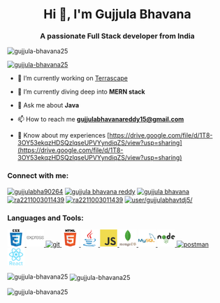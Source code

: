 <h1 align="center">Hi 👋, I'm Gujjula Bhavana</h1>
<h3 align="center">A passionate Full Stack developer from India</h3>

<p align="left"> <img src="https://komarev.com/ghpvc/?username=gujjula-bhavana25&label=Profile%20views&color=0e75b6&style=flat" alt="gujjula-bhavana25" /> </p>

<p align="left"> <a href="https://github.com/ryo-ma/github-profile-trophy"><img src="https://github-profile-trophy.vercel.app/?username=gujjula-bhavana25" alt="gujjula-bhavana25" /></a> </p>

- 🔭 I’m currently working on [Terrascape](https://github.com/GUJJULA-BHAVANA25/Terrascape)

- 🌱 I’m currently diving deep into **MERN stack**

- 💬 Ask me about **Java**

- 📫 How to reach me **gujjulabhavanareddy15@gmail.com**

- 📄 Know about my experiences [https://drive.google.com/file/d/1T8-3OY53ekqzHDSQzlqseUPVYyndiqZS/view?usp=sharing](https://drive.google.com/file/d/1T8-3OY53ekqzHDSQzlqseUPVYyndiqZS/view?usp=sharing)

<h3 align="left">Connect with me:</h3>
<p align="left">
<a href="https://twitter.com/gujjulabha90264" target="blank"><img align="center" src="https://raw.githubusercontent.com/rahuldkjain/github-profile-readme-generator/master/src/images/icons/Social/twitter.svg" alt="gujjulabha90264" height="30" width="40" /></a>
<a href="https://linkedin.com/in/gujjula bhavana reddy" target="blank"><img align="center" src="https://raw.githubusercontent.com/rahuldkjain/github-profile-readme-generator/master/src/images/icons/Social/linked-in-alt.svg" alt="gujjula bhavana reddy" height="30" width="40" /></a>
<a href="https://www.codechef.com/users/gujjula bhavana" target="blank"><img align="center" src="https://cdn.jsdelivr.net/npm/simple-icons@3.1.0/icons/codechef.svg" alt="gujjula bhavana" height="30" width="40" /></a>
<a href="https://www.hackerrank.com/ra2211003011439" target="blank"><img align="center" src="https://raw.githubusercontent.com/rahuldkjain/github-profile-readme-generator/master/src/images/icons/Social/hackerrank.svg" alt="ra2211003011439" height="30" width="40" /></a>
<a href="https://www.leetcode.com/ra2211003011439" target="blank"><img align="center" src="https://raw.githubusercontent.com/rahuldkjain/github-profile-readme-generator/master/src/images/icons/Social/leet-code.svg" alt="ra2211003011439" height="30" width="40" /></a>
<a href="https://auth.geeksforgeeks.org/user/user/gujjulabhavtdj5/" target="blank"><img align="center" src="https://raw.githubusercontent.com/rahuldkjain/github-profile-readme-generator/master/src/images/icons/Social/geeks-for-geeks.svg" alt="user/gujjulabhavtdj5/" height="30" width="40" /></a>
</p>

<h3 align="left">Languages and Tools:</h3>
<p align="left"> <a href="https://www.w3schools.com/css/" target="_blank" rel="noreferrer"> <img src="https://raw.githubusercontent.com/devicons/devicon/master/icons/css3/css3-original-wordmark.svg" alt="css3" width="40" height="40"/> </a> <a href="https://expressjs.com" target="_blank" rel="noreferrer"> <img src="https://raw.githubusercontent.com/devicons/devicon/master/icons/express/express-original-wordmark.svg" alt="express" width="40" height="40"/> </a> <a href="https://git-scm.com/" target="_blank" rel="noreferrer"> <img src="https://www.vectorlogo.zone/logos/git-scm/git-scm-icon.svg" alt="git" width="40" height="40"/> </a> <a href="https://www.w3.org/html/" target="_blank" rel="noreferrer"> <img src="https://raw.githubusercontent.com/devicons/devicon/master/icons/html5/html5-original-wordmark.svg" alt="html5" width="40" height="40"/> </a> <a href="https://www.java.com" target="_blank" rel="noreferrer"> <img src="https://raw.githubusercontent.com/devicons/devicon/master/icons/java/java-original.svg" alt="java" width="40" height="40"/> </a> <a href="https://developer.mozilla.org/en-US/docs/Web/JavaScript" target="_blank" rel="noreferrer"> <img src="https://raw.githubusercontent.com/devicons/devicon/master/icons/javascript/javascript-original.svg" alt="javascript" width="40" height="40"/> </a> <a href="https://www.mongodb.com/" target="_blank" rel="noreferrer"> <img src="https://raw.githubusercontent.com/devicons/devicon/master/icons/mongodb/mongodb-original-wordmark.svg" alt="mongodb" width="40" height="40"/> </a> <a href="https://www.mysql.com/" target="_blank" rel="noreferrer"> <img src="https://raw.githubusercontent.com/devicons/devicon/master/icons/mysql/mysql-original-wordmark.svg" alt="mysql" width="40" height="40"/> </a> <a href="https://nodejs.org" target="_blank" rel="noreferrer"> <img src="https://raw.githubusercontent.com/devicons/devicon/master/icons/nodejs/nodejs-original-wordmark.svg" alt="nodejs" width="40" height="40"/> </a> <a href="https://postman.com" target="_blank" rel="noreferrer"> <img src="https://www.vectorlogo.zone/logos/getpostman/getpostman-icon.svg" alt="postman" width="40" height="40"/> </a> <a href="https://reactjs.org/" target="_blank" rel="noreferrer"> <img src="https://raw.githubusercontent.com/devicons/devicon/master/icons/react/react-original-wordmark.svg" alt="react" width="40" height="40"/> </a> </p>

<p><img align="left" src="https://github-readme-stats.vercel.app/api/top-langs?username=gujjula-bhavana25&show_icons=true&locale=en&layout=compact" alt="gujjula-bhavana25" /></p>

<p>&nbsp;<img align="center" src="https://github-readme-stats.vercel.app/api?username=gujjula-bhavana25&show_icons=true&locale=en" alt="gujjula-bhavana25" /></p>

<p><img align="center" src="https://github-readme-streak-stats.herokuapp.com/?user=gujjula-bhavana25&" alt="gujjula-bhavana25" /></p>
